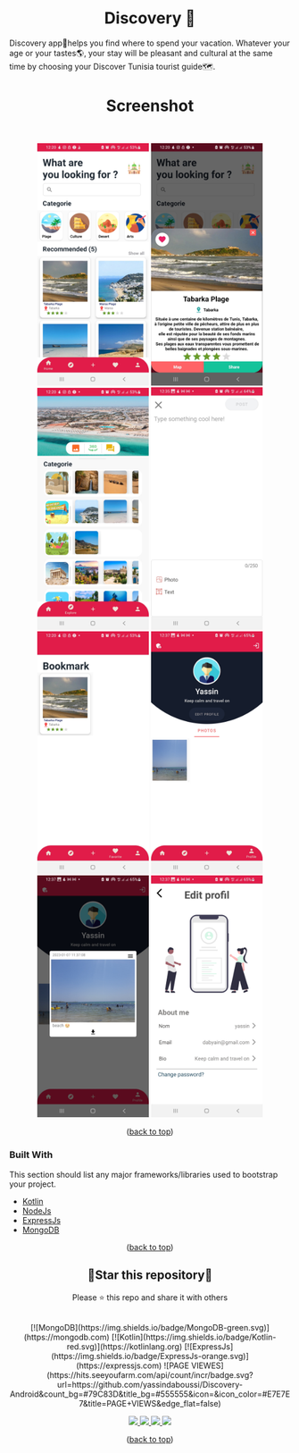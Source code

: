 <div id="top"></div>
<h1 align="center"> Discovery 📱 </h1>
Discovery app📱helps you find where to spend your vacation. Whatever your age or your tastes🌎, your stay will be pleasant and cultural at the same time by choosing your Discover Tunisia tourist guide🗺️.
<br/>
<h1 align="center"> Screenshot </h1>
<br/>


<p align=center>
    <div align="center">
     <img  width = "200px" src ="capture/1.jpg"/>
      <img  width = "200px" src="capture/2.jpg" />
      <img  height="433px" src="capture/3.jpg"/>
      <img  width = "200px" src ="capture/4.jpg"/>
      <br>
     <img  width = "200px" src ="capture/5.jpg"/>
      <img  width = "200px" src="capture/6.jpg" />
      <img  height="433px" src="capture/7.jpg"/>
      <img  width = "200px" src ="capture/8.jpg"/>
    </div>
</p>

<p align="center">(<a href="#top">back to top</a>)</p>

### Built With

This section should list any major frameworks/libraries used to bootstrap your project.
* [Kotlin](https://kotlinlang.org)
* [NodeJs](https://nodejs.org/en/)
* [ExpressJs](https://expressjs.com/fr/)
* [MongoDB](https://www.mongodb.com)


<p align="center">(<a href="#top">back to top</a>)</p>

<div align=center>

<h2>🌟Star this repository🌟</h2>

Please ⭐️ this repo and share it with others
           
</div>

<br>

<div align=center>
[![MongoDB](https://img.shields.io/badge/MongoDB-green.svg)](https://mongodb.com)
[![Kotlin](https://img.shields.io/badge/Kotlin-red.svg)](https://kotlinlang.org)
[![ExpressJs](https://img.shields.io/badge/ExpressJs-orange.svg)](https://expressjs.com)
![PAGE VIEWES](https://hits.seeyoufarm.com/api/count/incr/badge.svg?url=https://github.com/yassindaboussi/Discovery-Android&count_bg=#79C83D&title_bg=#555555&icon=&icon_color=#E7E7E7&title=PAGE+VIEWS&edge_flat=false)
       
<p align="center">
   <a href="https://github.com/yassindaboussi/Discovery-Android">
     <img src="https://img.shields.io/badge/Discovery-v1.2.5-green?style=flat"/> 
   </a>
  <a href="https://github.com/yassindaboussi/Discovery-Android/issues">
    <img src="https://img.shields.io/github/issues/yassindaboussi/Discovery-Android"/> 
  </a>
  <a href="https://github.com/yassindaboussi/Discovery-Android/network/members">
    <img src="https://img.shields.io/github/forks/yassindaboussi/Discovery-Android"/> 
  </a>  
  <a href="https://github.com/yassindaboussi/Discovery-Android/stargazers">
    <img src="https://img.shields.io/github/stars/yassindaboussi/Discovery-Android"/> 
  </a>
</p>
       
</div>

<p align="center">(<a href="#top">back to top</a>)</p>


